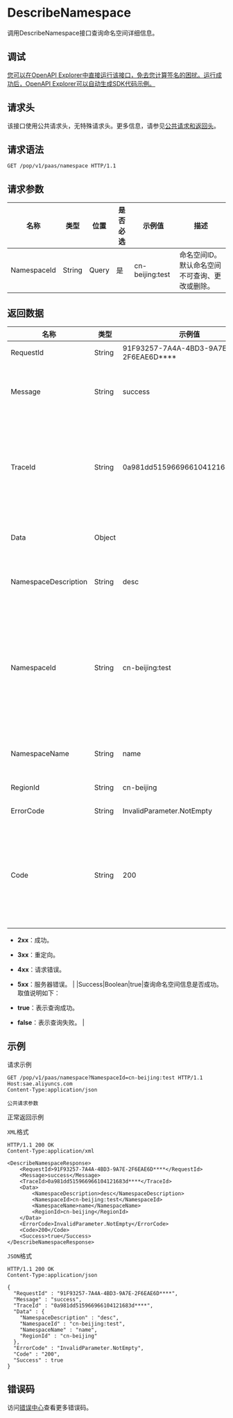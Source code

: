 # DescribeNamespace

调用DescribeNamespace接口查询命名空间详细信息。

## 调试

[您可以在OpenAPI Explorer中直接运行该接口，免去您计算签名的困扰。运行成功后，OpenAPI Explorer可以自动生成SDK代码示例。](https://api.aliyun.com/#product=sae&api=DescribeNamespace&type=ROA&version=2019-05-06)

## 请求头

该接口使用公共请求头，无特殊请求头。更多信息，请参见[公共请求和返回头](~~126964~~)。

## 请求语法

```
GET /pop/v1/paas/namespace HTTP/1.1
```

## 请求参数

|名称|类型|位置|是否必选|示例值|描述|
|--|--|--|----|---|--|
|NamespaceId|String|Query|是|cn-beijing:test|命名空间ID。默认命名空间不可查询、更改或删除。 |

## 返回数据

|名称|类型|示例值|描述|
|--|--|---|--|
|RequestId|String|91F93257-7A4A-4BD3-9A7E-2F6EAE6D\*\*\*\*|请求ID。 |
|Message|String|success|调用结果的附加信息。 |
|TraceId|String|0a981dd515966966104121683d\*\*\*\*|调用链ID，用于精确查询调用信息。 |
|Data|Object| |命名空间信息。 |
|NamespaceDescription|String|desc|命名空间描述。 |
|NamespaceId|String|cn-beijing:test|命名空间ID。默认命名空间不可查询、更改或删除。 |
|NamespaceName|String|name|命名空间名称。 |
|RegionId|String|cn-beijing|地域。 |
|ErrorCode|String|InvalidParameter.NotEmpty|错误码。 |
|Code|String|200|接口状态或POP错误码。取值说明如下：

 -   **2xx**：成功。
-   **3xx**：重定向。
-   **4xx**：请求错误。
-   **5xx**：服务器错误。 |
|Success|Boolean|true|查询命名空间信息是否成功。取值说明如下：

 -   **true**：表示查询成功。
-   **false**：表示查询失败。 |

## 示例

请求示例

```
GET /pop/v1/paas/namespace?NamespaceId=cn-beijing:test HTTP/1.1
Host:sae.aliyuncs.com
Content-Type:application/json

公共请求参数
```

正常返回示例

`XML`格式

```
HTTP/1.1 200 OK
Content-Type:application/xml

<DescribeNamespaceResponse>
    <RequestId>91F93257-7A4A-4BD3-9A7E-2F6EAE6D****</RequestId>
    <Message>success</Message>
    <TraceId>0a981dd515966966104121683d****</TraceId>
    <Data>
        <NamespaceDescription>desc</NamespaceDescription>
        <NamespaceId>cn-beijing:test</NamespaceId>
        <NamespaceName>name</NamespaceName>
        <RegionId>cn-beijing</RegionId>
    </Data>
    <ErrorCode>InvalidParameter.NotEmpty</ErrorCode>
    <Code>200</Code>
    <Success>true</Success>
</DescribeNamespaceResponse>
```

`JSON`格式

```
HTTP/1.1 200 OK
Content-Type:application/json

{
  "RequestId" : "91F93257-7A4A-4BD3-9A7E-2F6EAE6D****",
  "Message" : "success",
  "TraceId" : "0a981dd515966966104121683d****",
  "Data" : {
    "NamespaceDescription" : "desc",
    "NamespaceId" : "cn-beijing:test",
    "NamespaceName" : "name",
    "RegionId" : "cn-beijing"
  },
  "ErrorCode" : "InvalidParameter.NotEmpty",
  "Code" : "200",
  "Success" : true
}
```

## 错误码

访问[错误中心](https://error-center.aliyun.com/status/product/sae)查看更多错误码。

